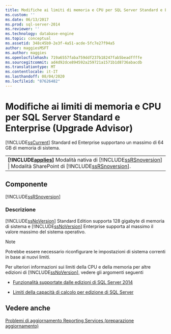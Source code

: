 ```yaml
---
title: Modifiche ai limiti di memoria e CPU per SQL Server Standard e Enterprise (preparazione aggiornamento) | Microsoft Docs
ms.custom: ''
ms.date: 06/13/2017
ms.prod: sql-server-2014
ms.reviewer: ''
ms.technology: database-engine
ms.topic: conceptual
ms.assetid: 348c45b9-2e3f-4a51-acde-5fc7e27f94a5
author: maggiesMSFT
ms.author: maggies
ms.openlocfilehash: 719a6557faba759ddf237b18247fab5beadffffe
ms.sourcegitcommit: ad4d92dce894592a259721a1571b1d8736abacdb
ms.translationtype: MT
ms.contentlocale: it-IT
ms.lasthandoff: 08/04/2020
ms.locfileid: "87626482"
---
```

# <a name="changes-to-cpu-and-memory-limits-for-sql-server-standard-and-enterprise-upgrade-advisor"></a>Modifiche ai limiti di memoria e CPU per SQL Server Standard e Enterprise (Upgrade Advisor)
  [!INCLUDE[ssCurrent](../../includes/sscurrent-md.md)] Standard ed Enterprise supportano un massimo di 64 GB di memoria di sistema.  
  
||  
|-|  
|**[!INCLUDE[applies](../../includes/applies-md.md)]**  Modalità nativa di [!INCLUDE[ssRSnoversion](../../includes/ssrsnoversion-md.md)] &#124; Modalità SharePoint di [!INCLUDE[ssRSnoversion](../../includes/ssrsnoversion-md.md)].|  
  
## <a name="component"></a>Componente  
 [!INCLUDE[ssRSnoversion](../../includes/ssrsnoversion-md.md)]  
  
### <a name="description"></a>Descrizione  
 [!INCLUDE[ssNoVersion](../../includes/ssnoversion-md.md)] Standard Edition supporta 128 gigabyte di memoria di sistema e [!INCLUDE[ssNoVersion](../../includes/ssnoversion-md.md)] Enterprise supporta al massimo il valore massimo del sistema operativo.  
  
> [!NOTE]  
>  Potrebbe essere necessario riconfigurare le impostazioni di sistema correnti in base ai nuovi limiti.  
  
 Per ulteriori informazioni sui limiti della CPU e della memoria per altre edizioni di [!INCLUDE[ssNoVersion](../../includes/ssnoversion-md.md)], vedere gli argomenti seguenti  
  
-   [Funzionalità supportate dalle edizioni di SQL Server 2014](../../../2014/getting-started/features-supported-by-the-editions-of-sql-server-2014.md)  
  
-   [Limiti della capacità di calcolo per edizione di SQL Server](../compute-capacity-limits-by-edition-of-sql-server.md)  
  
## <a name="see-also"></a>Vedere anche  
 [Problemi di aggiornamento Reporting Services &#40;preparazione aggiornamento&#41;](../../../2014/sql-server/install/reporting-services-upgrade-issues-upgrade-advisor.md)  
  
  
